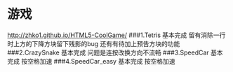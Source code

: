 游戏
========
http://zhko1.github.io/HTML5-CoolGame/
###1.Tetris
	基本完成
	留有消除一行时上方的下降方块留下残影的bug
	还有有待加上预告方块的功能
###2.CrazySnake
	基本完成
	问题是连按改换方向不流畅
###3.SpeedCar
	基本完成
	按空格加速
###4.SpeedCar_easy
	基本完成
	按空格加速
